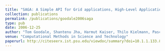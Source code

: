 ```yaml
---
title: "SAGA: A Simple API for Grid applications, High-Level Application Programming on the Grid"
collection: publications
permalink: /publications/goodale2006saga
type: pub
date: 2006-12-25
author: "Tom Goodale, Shantenu Jha, Harmut Kaiser, Thilo Kielmann, Pascal Kleijer, Gregor von Laszewski, Craig Lee, Andre Merzky, Hrabri Rajic and John Shalf"
venue: "Computational Methods in Science and Technology"
paperurl: http://citeseerx.ist.psu.edu/viewdoc/summary?doi=10.1.1.133.885
---
```

